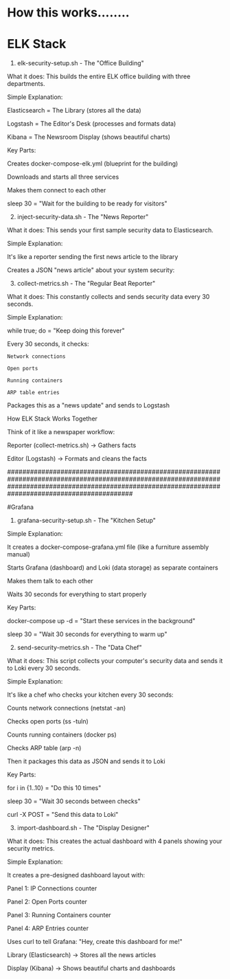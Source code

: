  #                                                                   How this works........                   



# ELK Stack

1. elk-security-setup.sh - The "Office Building"



What it does: This builds the entire ELK office building with three departments.

Simple Explanation:

Elasticsearch = The Library (stores all the data)

Logstash = The Editor's Desk (processes and formats data)

Kibana = The Newsroom Display (shows beautiful charts)

Key Parts:

Creates docker-compose-elk.yml (blueprint for the building)

Downloads and starts all three services

Makes them connect to each other

sleep 30 = "Wait for the building to be ready for visitors"







2. inject-security-data.sh - The "News Reporter"



What it does: This sends your first sample security data to Elasticsearch.

Simple Explanation:

It's like a reporter sending the first news article to the library

Creates a JSON "news article" about your system security:






3. collect-metrics.sh - The "Regular Beat Reporter"



What it does: This constantly collects and sends security data every 30 seconds.

Simple Explanation:

while true; do = "Keep doing this forever"

Every 30 seconds, it checks:

    Network connections

    Open ports

    Running containers

    ARP table entries

Packages this as a "news update" and sends to Logstash






How ELK Stack Works Together


Think of it like a newspaper workflow:

Reporter (collect-metrics.sh) → Gathers facts

Editor (Logstash) → Formats and cleans the facts


#########################################################################################################################################################################################################


#Grafana



1. grafana-security-setup.sh - The "Kitchen Setup"



Simple Explanation:

It creates a docker-compose-grafana.yml file (like a furniture assembly manual)

Starts Grafana (dashboard) and Loki (data storage) as separate containers

Makes them talk to each other

Waits 30 seconds for everything to start properly

Key Parts:

docker-compose up -d = "Start these services in the background"

sleep 30 = "Wait 30 seconds for everything to warm up"






2. send-security-metrics.sh - The "Data Chef"



What it does: This script collects your computer's security data and sends it to Loki every 30 seconds.

Simple Explanation:

It's like a chef who checks your kitchen every 30 seconds:

   Counts network connections (netstat -an)

   Checks open ports (ss -tuln)

   Counts running containers (docker ps)

   Checks ARP table (arp -n)

Then it packages this data as JSON and sends it to Loki

Key Parts:

for i in {1..10} = "Do this 10 times"

sleep 30 = "Wait 30 seconds between checks"

curl -X POST = "Send this data to Loki"






3. import-dashboard.sh - The "Display Designer"



What it does: This creates the actual dashboard with 4 panels showing your security metrics.

Simple Explanation:

It creates a pre-designed dashboard layout with:

Panel 1: IP Connections counter

Panel 2: Open Ports counter

Panel 3: Running Containers counter

Panel 4: ARP Entries counter

Uses curl to tell Grafana: "Hey, create this dashboard for me!"





Library (Elasticsearch) → Stores all the news articles

Display (Kibana) → Shows beautiful charts and dashboards
